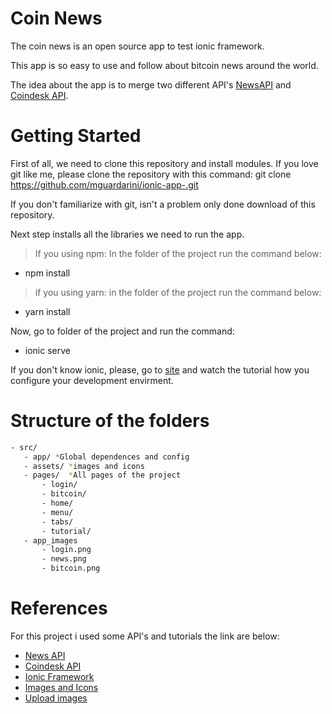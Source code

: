 # Coin News

The coin news is an open source app to test ionic framework. 

This app is so easy to use and follow about bitcoin news around the world.

The idea about the app is to merge two different API's [NewsAPI](https://newsapi.org/) and [Coindesk API](https://www.coindesk.com/api/).


# Getting Started

First of all, we need to clone this repository and install modules. If you love git like me, please clone the repository with this command:  git clone https://github.com/mguardarini/ionic-app-.git

If you don't familiarize with git, isn't a problem only done download of this repository. 

Next step installs all the libraries we need to run the app. 

> If you using npm: 
    In the folder of the project run the command below: 
* npm install

> if you using yarn:
    in the folder of the project run the command below: 
* yarn install

Now, go to folder of the project and run the command: 

* ionic serve

If you don't know ionic, please, go to [site](https://ionicframework.com/docs/intro/installation/) and watch the tutorial how you configure your development envirment.

# Structure of the folders

```sh
- src/ 
   - app/ *Global dependences and config
   - assets/ *images and icons
   - pages/  *All pages of the project
       - login/
       - bitcoin/
       - home/
       - menu/
       - tabs/
       - tutorial/
   - app_images 
       - login.png
       - news.png
       - bitcoin.png
```
# References

For this project i used some API's and tutorials the link are below:

* [News API](https://newsapi.org/)
* [Coindesk API](https://www.coindesk.com/api/)
* [Ionic Framework](https://ionicframework.com/docs/components)
* [Images and Icons](https://www.iconfinder.com/icons/532805/bitcoin_british_dollar_euro_exchange_pound_rate_icon)
* [Upload images](https://pt-br.imgbb.com/)
